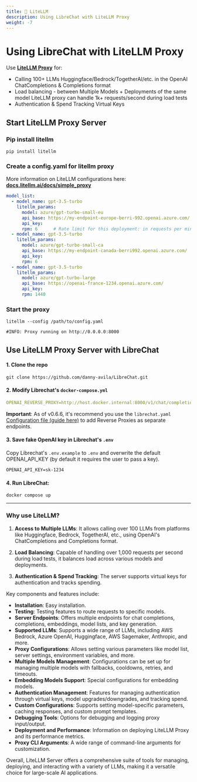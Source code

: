 ```yaml
---
title: 🚅 LiteLLM
description: Using LibreChat with LiteLLM Proxy 
weight: -7
---
```


# Using LibreChat with LiteLLM Proxy 
Use **[LiteLLM Proxy](https://docs.litellm.ai/docs/simple_proxy)** for: 
* Calling 100+ LLMs Huggingface/Bedrock/TogetherAI/etc. in the OpenAI ChatCompletions & Completions format
* Load balancing - between Multiple Models + Deployments of the same model LiteLLM proxy can handle 1k+ requests/second during load tests
* Authentication & Spend Tracking Virtual Keys

## Start LiteLLM Proxy Server 
### Pip install litellm 
```shell
pip install litellm
```

### Create a config.yaml for litellm proxy 
More information on LiteLLM configurations here: **[docs.litellm.ai/docs/simple_proxy](https://docs.litellm.ai/docs/simple_proxy)**

```yaml
model_list:
  - model_name: gpt-3.5-turbo
    litellm_params:
      model: azure/gpt-turbo-small-eu
      api_base: https://my-endpoint-europe-berri-992.openai.azure.com/
      api_key: 
      rpm: 6      # Rate limit for this deployment: in requests per minute (rpm)
  - model_name: gpt-3.5-turbo
    litellm_params:
      model: azure/gpt-turbo-small-ca
      api_base: https://my-endpoint-canada-berri992.openai.azure.com/
      api_key: 
      rpm: 6
  - model_name: gpt-3.5-turbo
    litellm_params:
      model: azure/gpt-turbo-large
      api_base: https://openai-france-1234.openai.azure.com/
      api_key: 
      rpm: 1440
```

### Start the proxy
```shell
litellm --config /path/to/config.yaml

#INFO: Proxy running on http://0.0.0.0:8000
```

## Use LiteLLM Proxy Server with LibreChat


#### 1. Clone the repo
```shell
git clone https://github.com/danny-avila/LibreChat.git
```


#### 2. Modify Librechat's `docker-compose.yml`
```yaml
OPENAI_REVERSE_PROXY=http://host.docker.internal:8000/v1/chat/completions
```

**Important**: As of v0.6.6, it's recommend you use the `librechat.yaml` [Configuration file (guide here)](./custom_config.md) to add Reverse Proxies as separate endpoints.

#### 3. Save fake OpenAI key in Librechat's `.env` 

Copy Librechat's `.env.example` to `.env` and overwrite the default OPENAI_API_KEY (by default it requires the user to pass a key).
```env
OPENAI_API_KEY=sk-1234
```

#### 4. Run LibreChat: 
```shell
docker compose up
```

---

### Why use LiteLLM?

1. **Access to Multiple LLMs**: It allows calling over 100 LLMs from platforms like Huggingface, Bedrock, TogetherAI, etc., using OpenAI's ChatCompletions and Completions format.

2. **Load Balancing**: Capable of handling over 1,000 requests per second during load tests, it balances load across various models and deployments.

3. **Authentication & Spend Tracking**: The server supports virtual keys for authentication and tracks spending.

Key components and features include:

- **Installation**: Easy installation.
- **Testing**: Testing features to route requests to specific models.
- **Server Endpoints**: Offers multiple endpoints for chat completions, completions, embeddings, model lists, and key generation.
- **Supported LLMs**: Supports a wide range of LLMs, including AWS Bedrock, Azure OpenAI, Huggingface, AWS Sagemaker, Anthropic, and more.
- **Proxy Configurations**: Allows setting various parameters like model list, server settings, environment variables, and more.
- **Multiple Models Management**: Configurations can be set up for managing multiple models with fallbacks, cooldowns, retries, and timeouts.
- **Embedding Models Support**: Special configurations for embedding models.
- **Authentication Management**: Features for managing authentication through virtual keys, model upgrades/downgrades, and tracking spend.
- **Custom Configurations**: Supports setting model-specific parameters, caching responses, and custom prompt templates.
- **Debugging Tools**: Options for debugging and logging proxy input/output.
- **Deployment and Performance**: Information on deploying LiteLLM Proxy and its performance metrics.
- **Proxy CLI Arguments**: A wide range of command-line arguments for customization.

Overall, LiteLLM Server offers a comprehensive suite of tools for managing, deploying, and interacting with a variety of LLMs, making it a versatile choice for large-scale AI applications.
